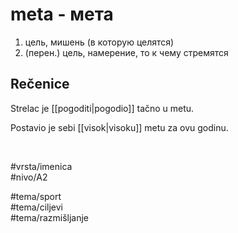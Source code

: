 # meta - мета

1. цель, мишень (в которую целятся)  
2. (перен.) цель, намерение, то к чему стремятся

## Rečenice

Strelac je [[pogoditi|pogodio]] tačno u metu.

Postavio je sebi [[visok|visoku]] metu za ovu godinu.

<br>

#vrsta/imenica  
#nivo/A2  

#tema/sport  
#tema/ciljevi  
#tema/razmišljanje  
